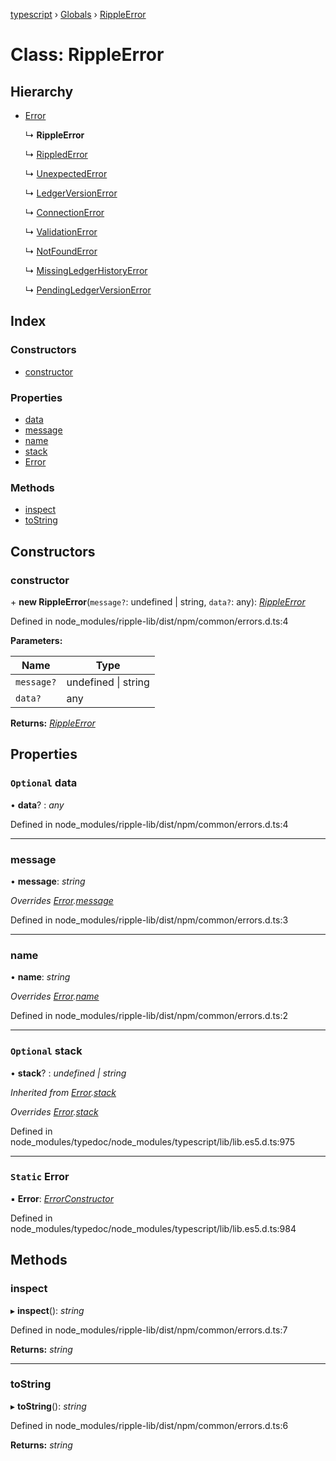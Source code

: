 [typescript](../README.md) › [Globals](../globals.md) › [RippleError](rippleerror.md)

# Class: RippleError

## Hierarchy

* [Error](../interfaces/error.md)

  ↳ **RippleError**

  ↳ [RippledError](ripplederror.md)

  ↳ [UnexpectedError](unexpectederror.md)

  ↳ [LedgerVersionError](ledgerversionerror.md)

  ↳ [ConnectionError](connectionerror.md)

  ↳ [ValidationError](validationerror.md)

  ↳ [NotFoundError](notfounderror.md)

  ↳ [MissingLedgerHistoryError](missingledgerhistoryerror.md)

  ↳ [PendingLedgerVersionError](pendingledgerversionerror.md)

## Index

### Constructors

* [constructor](rippleerror.md#constructor)

### Properties

* [data](rippleerror.md#optional-data)
* [message](rippleerror.md#message)
* [name](rippleerror.md#name)
* [stack](rippleerror.md#optional-stack)
* [Error](rippleerror.md#static-error)

### Methods

* [inspect](rippleerror.md#inspect)
* [toString](rippleerror.md#tostring)

## Constructors

###  constructor

\+ **new RippleError**(`message?`: undefined | string, `data?`: any): *[RippleError](rippleerror.md)*

Defined in node_modules/ripple-lib/dist/npm/common/errors.d.ts:4

**Parameters:**

Name | Type |
------ | ------ |
`message?` | undefined &#124; string |
`data?` | any |

**Returns:** *[RippleError](rippleerror.md)*

## Properties

### `Optional` data

• **data**? : *any*

Defined in node_modules/ripple-lib/dist/npm/common/errors.d.ts:4

___

###  message

• **message**: *string*

*Overrides [Error](../interfaces/error.md).[message](../interfaces/error.md#message)*

Defined in node_modules/ripple-lib/dist/npm/common/errors.d.ts:3

___

###  name

• **name**: *string*

*Overrides [Error](../interfaces/error.md).[name](../interfaces/error.md#name)*

Defined in node_modules/ripple-lib/dist/npm/common/errors.d.ts:2

___

### `Optional` stack

• **stack**? : *undefined | string*

*Inherited from [Error](../interfaces/error.md).[stack](../interfaces/error.md#optional-stack)*

*Overrides [Error](../interfaces/error.md).[stack](../interfaces/error.md#optional-stack)*

Defined in node_modules/typedoc/node_modules/typescript/lib/lib.es5.d.ts:975

___

### `Static` Error

▪ **Error**: *[ErrorConstructor](../interfaces/errorconstructor.md)*

Defined in node_modules/typedoc/node_modules/typescript/lib/lib.es5.d.ts:984

## Methods

###  inspect

▸ **inspect**(): *string*

Defined in node_modules/ripple-lib/dist/npm/common/errors.d.ts:7

**Returns:** *string*

___

###  toString

▸ **toString**(): *string*

Defined in node_modules/ripple-lib/dist/npm/common/errors.d.ts:6

**Returns:** *string*
